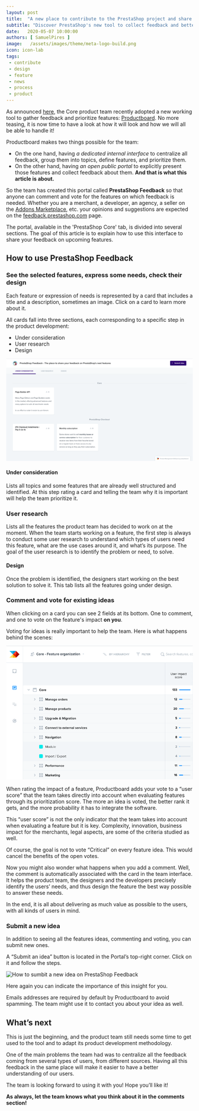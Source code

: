 ```yaml
---
layout: post
title:  "A new place to contribute to the PrestaShop project and share your feedback on the next features"
subtitle: "Discover PrestaShop's new tool to collect feedback and better prioritize what to build next!"
date:   2020-05-07 10:00:00
authors: [ SamuelPires ]
image:   /assets/images/theme/meta-logo-build.png
icon: icon-lab
tags:
 - contribute
 - design
 - feature
 - news
 - process
 - product
---
```


As announced [here](https://build.prestashop.com/news/product-features-methodology-at-prestashop), the Core product team recently adopted a new working tool to gather feedback and prioritize features: [Productboard](https://www.productboard.com). No more teasing, it is now time to have a look at how it will look and how we will all be able to handle it!

Productboard makes two things possible for the team:

- On the one hand, having _a dedicated internal interface_ to centralize all feedback, group them into topics, define features, and prioritize them.
- On the other hand, having _an open public portal_ to explicitly present those features and collect feedback about them. **And that is what this article is about.**

So the team has created this portal called **PrestaShop Feedback** so that anyone can comment and vote for the features on which feedback is needed. Whether you are a merchant, a developer, an agency, a seller on the [Addons Marketplace](http://addons.prestashop.com/), etc. your opinions and suggestions are expected on the [feedback.prestashop.com](https://feedback.prestashop.com) page.

The portal, available in the 'PrestaShop Core' tab, is divided into several sections. The goal of this article is to explain how to use this interface to share your feedback on upcoming features.


## How to use PrestaShop Feedback

### See the selected features, express some needs, check their design

Each feature or expression of needs is represented by a card that includes a title and a description, sometimes an image.
Click on a card to learn more about it.

All cards fall into three sections, each corresponding to a specific step in the product development:

- Under consideration
- User research
- Design

![PrestaShop Feedback home](/assets/images/2020/05/productboard-home.png)

#### Under consideration
Lists all topics and some features that are already well structured and identified. At this step rating a card and telling the team why it is important will help the team prioritize it.

### User research
Lists all the features the product team has decided to work on at the moment. When the team starts working on a feature, the first step is always to conduct some user research to understand which types of users need this feature, what are the use cases around it, and what’s its purpose.
The goal of the user research is to identify the problem or need, to solve.

#### Design
Once the problem is identified, the designers start working on the best solution to solve it.
This tab lists all the features going under design.


### Comment and vote for existing ideas
When clicking on a card you can see 2 fields at its bottom. One to comment, and one to vote on the feature's impact **on you**.

Voting for ideas is really important to help the team.
Here is what happens behind the scenes:

![PrestaShop Productboard user score](/assets/images/2020/05/productboard-user-score.png)

When rating the impact of a feature, Productboard adds your vote to a “user score” that the team takes directly into account when evaluating features through its prioritization score.
The more an idea is voted, the better rank it gets, and the more probability it has to integrate the software.

This “user score” is not the only indicator that the team takes into account when evaluating a feature but it is key. Complexity, innovation, business impact for the merchants, legal aspects, are some of the criteria studied as well.

<div class="alert alert-note" role="alert">
Of course, the goal is not to vote “Critical” on every feature idea. This would cancel the benefits of the open votes.</div>

Now you might also wonder what happens when you add a comment.
Well, the comment is automatically associated with the card in the team interface.
It helps the product team, the designers and the developers precisely identify the users’ needs, and thus design the feature the best way possible to answer these needs.

In the end, it is all about delivering as much value as possible to the users, with all kinds of users in mind.

### Submit a new idea
In addition to seeing all the features ideas, commenting and voting, you can submit new ones.

A “Submit an idea” button is located in the Portal’s top-right corner. Click on it and follow the steps.

![How to sumbit a new idea on PrestaShop Feedback](/assets/images/2020/05/productboard-new-idea.gif)

Here again you can indicate the importance of this insight for you.

Emails addresses are required by default by Productboard to avoid spamming.
The team might use it to contact you about your idea as well.


## What’s next
This is just the beginning, and the product team still needs some time to get used to the tool and to adapt its product development methodology.

One of the main problems the team had was to centralize all the feedback coming from several types of users, from different sources.
Having all this feedback in the same place will make it easier to have a better understanding of our users.

The team is looking forward to using it with you! Hope you’ll like it!


**As always, let the team knows what you think about it in the comments section!**
